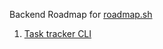 Backend Roadmap for [roadmap.sh](https://roadmap.sh/backend/projects)

1. [Task tracker CLI](https://roadmap.sh/projects/task-tracker) 
